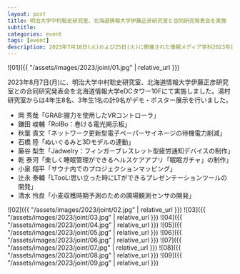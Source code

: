 ```yaml
---
layout: post
title: 明治大学中村聡史研究室、北海道情報大学伊藤正彦研究室と合同研究発表会を実施
subtitle: 
categories: event
tags: [event]
description: 2023年7月18日(火)および25日(火)に開催された情報メディア学科2023年度卒業研究企画発表会で4年生8名が発表しました。
---
```

![01]({{ "/assets/images/2023/joint/01.jpg" | relative_url }})

2023年8月7日(月)に、明治大学中村聡史研究室、北海道情報大学伊藤正彦研究室との合同研究発表会を北海道情報大学eDCタワー10Fにて実施しました。湯村研究室からは4年生8名、3年生1名の計9名がデモ・ポスター展示を行いました。

- 岡 秀哉「GRAB:握力を使用したVRコントローラ」
- 鎌田 峻輔「RolBo：巻ける電光掲示板」
- 秋葉 貴文「ネットワーク更新型電子ペーパーサイネージの待機電力削減」
- 石橋 陸「ぬいぐるみと3Dモデルの連動」
- 藤谷 梨生「Jadwelry：フィンガーブレスレット型疲労通知デバイスの制作」
- 乾 泰河「楽しく睡眠管理ができるヘルスケアアプリ「眠眠ガチャ」の制作」
- 小泉 翔平「サウナ内でのプロジェクションマッピング」
- 辻永 泰輔「LTooL:思い立った時にLTができるプレゼンテーションツールの開発」
- 清水 怜良「小麦収穫時期予測のための圃場観測センサの開発」

![02]({{ "/assets/images/2023/joint/02.jpg" | relative_url }})
![03]({{ "/assets/images/2023/joint/03.jpg" | relative_url }})
![04]({{ "/assets/images/2023/joint/04.jpg" | relative_url }})
![05]({{ "/assets/images/2023/joint/05.jpg" | relative_url }})
![06]({{ "/assets/images/2023/joint/06.jpg" | relative_url }})
![07]({{ "/assets/images/2023/joint/07.jpg" | relative_url }})
![08]({{ "/assets/images/2023/joint/08.jpg" | relative_url }})
![09]({{ "/assets/images/2023/joint/09.jpg" | relative_url }})
